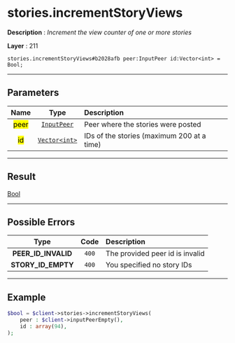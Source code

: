 # stories.incrementStoryViews

**Description** : *Increment the view counter of one or more stories*

**Layer** : 211

```tl
stories.incrementStoryViews#b2028afb peer:InputPeer id:Vector<int> = Bool;
```

---

## Parameters

| Name | Type | Description |
| :---: | :---: | :--- |
| <mark>peer</mark> | [`InputPeer`](type/InputPeer) | Peer where the stories were posted |
| <mark>id</mark> | [`Vector<int>`](type/int) | IDs of the stories (maximum 200 at a time) |

---

## Result

[Bool](type/Bool)

---

## Possible Errors

| Type | Code | Description |
| :---: | :---: | :--- |
| **PEER_ID_INVALID** | `400` | The provided peer id is invalid |
| **STORY_ID_EMPTY** | `400` | You specified no story IDs |

---

## Example

```php
$bool = $client->stories->incrementStoryViews(
	peer : $client->inputPeerEmpty(),
	id : array(94),
);
```